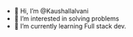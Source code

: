 - 👋 Hi, I’m @Kaushallalvani
- 👀 I’m interested in solving problems 
- 🌱 I’m currently learning Full stack dev.
  
  

<!---
Kaushallalvani/Kaushallalvani is a ✨ special ✨ repository because its `README.md` (this file) appears on your GitHub profile.
You can click the Preview link to take a look at your changes.
--->
